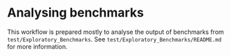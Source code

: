 # Analysing benchmarks

This workflow is prepared mostly to analyse the output of benchmarks from
`test/Exploratory_Benchmarks`. See `test/Exploratory_Benchmarks/README.md` for
more information.
